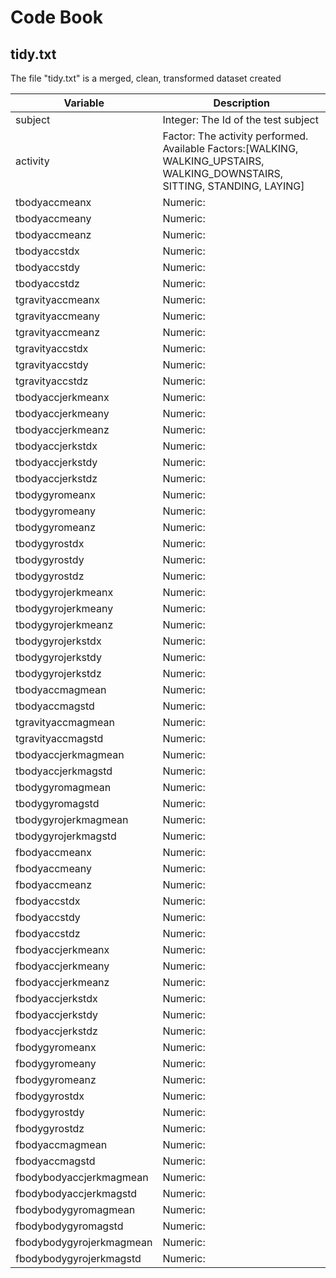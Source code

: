 Code Book
=========

tidy.txt
--------

The file "tidy.txt" is a merged, clean, transformed dataset created




|   Variable                    |   Description |
| ----------------------------- | ----- |
|   subject                     | Integer: The Id of the test subject     |
|   activity                    | Factor: The activity performed. Available Factors:[WALKING, WALKING_UPSTAIRS, WALKING_DOWNSTAIRS, SITTING, STANDING, LAYING]   |
|   tbodyaccmeanx               | Numeric:       |
|   tbodyaccmeany               | Numeric:       |
|   tbodyaccmeanz               | Numeric:       |
|   tbodyaccstdx                | Numeric:       |
|   tbodyaccstdy                | Numeric:       |
|   tbodyaccstdz                | Numeric:       |
|   tgravityaccmeanx            | Numeric:       |
|   tgravityaccmeany            | Numeric:       |
|   tgravityaccmeanz            | Numeric:       |
|   tgravityaccstdx             | Numeric:       |
|   tgravityaccstdy             | Numeric:       |
|   tgravityaccstdz             | Numeric:       |
|   tbodyaccjerkmeanx           | Numeric:       |
|   tbodyaccjerkmeany           | Numeric:       |
|   tbodyaccjerkmeanz           | Numeric:       |
|   tbodyaccjerkstdx            | Numeric:       |
|   tbodyaccjerkstdy            | Numeric:       |
|   tbodyaccjerkstdz            | Numeric:       |
|   tbodygyromeanx              | Numeric:       |
|   tbodygyromeany              | Numeric:       |
|   tbodygyromeanz              | Numeric:       |
|   tbodygyrostdx               | Numeric:       |
|   tbodygyrostdy               | Numeric:       |
|   tbodygyrostdz               | Numeric:       |
|   tbodygyrojerkmeanx          | Numeric:       |
|   tbodygyrojerkmeany          | Numeric:       |
|   tbodygyrojerkmeanz          | Numeric:       |
|   tbodygyrojerkstdx           | Numeric:       |
|   tbodygyrojerkstdy           | Numeric:       |
|   tbodygyrojerkstdz           | Numeric:       |
|   tbodyaccmagmean             | Numeric:       |
|   tbodyaccmagstd              | Numeric:       |
|   tgravityaccmagmean          | Numeric:       |
|   tgravityaccmagstd           | Numeric:       |
|   tbodyaccjerkmagmean         | Numeric:       |
|   tbodyaccjerkmagstd          | Numeric:       |
|   tbodygyromagmean            | Numeric:       |
|   tbodygyromagstd             | Numeric:       |
|   tbodygyrojerkmagmean        | Numeric:       |
|   tbodygyrojerkmagstd         | Numeric:       |
|   fbodyaccmeanx               | Numeric:       |
|   fbodyaccmeany               | Numeric:       |
|   fbodyaccmeanz               | Numeric:       |
|   fbodyaccstdx                | Numeric:       |
|   fbodyaccstdy                | Numeric:       |
|   fbodyaccstdz                | Numeric:       |
|   fbodyaccjerkmeanx           | Numeric:       |
|   fbodyaccjerkmeany           | Numeric:       |
|   fbodyaccjerkmeanz           | Numeric:       |
|   fbodyaccjerkstdx            | Numeric:       |
|   fbodyaccjerkstdy            | Numeric:       |
|   fbodyaccjerkstdz            | Numeric:       |
|   fbodygyromeanx              | Numeric:       |
|   fbodygyromeany              | Numeric:       |
|   fbodygyromeanz              | Numeric:       |
|   fbodygyrostdx               | Numeric:       |
|   fbodygyrostdy               | Numeric:       |
|   fbodygyrostdz               | Numeric:       |
|   fbodyaccmagmean             | Numeric:       |
|   fbodyaccmagstd              | Numeric:       |
|   fbodybodyaccjerkmagmean     | Numeric:       |
|   fbodybodyaccjerkmagstd      | Numeric:       |
|   fbodybodygyromagmean        | Numeric:       |
|   fbodybodygyromagstd         | Numeric:       |
|   fbodybodygyrojerkmagmean    | Numeric:       |
|   fbodybodygyrojerkmagstd     | Numeric:       |








































































